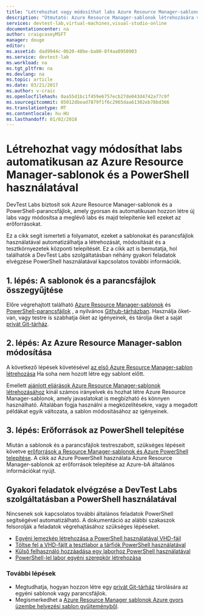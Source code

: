 ```yaml
---
title: "Létrehozhat vagy módosíthat labs Azure Resource Manager-sablonok használatával automatikusan a PowerShell használatával |} Microsoft Docs"
description: "Útmutató: Azure Resource Manager-sablonok létrehozására vagy módosítására automatikusan labor DevTest labs PowerShell segítségével"
services: devtest-lab,virtual-machines,visual-studio-online
documentationcenter: na
author: craigcaseyMSFT
manager: douge
editor: 
ms.assetid: dad9944c-0b20-48be-ba80-8f4aa0950903
ms.service: devtest-lab
ms.workload: na
ms.tgt_pltfrm: na
ms.devlang: na
ms.topic: article
ms.date: 03/21/2017
ms.author: v-craic
ms.openlocfilehash: 0aa55d1bc1f459e6757ecb27de043d4742a77c9f
ms.sourcegitcommit: 85012dbead7879f1f6c2965daa61302eb78bd366
ms.translationtype: MT
ms.contentlocale: hu-HU
ms.lasthandoff: 01/02/2018
---
```

# <a name="create-or-modify-labs-automatically-using-azure-resource-manager-templates-and-powershell"></a>Létrehozhat vagy módosíthat labs automatikusan az Azure Resource Manager-sablonok és a PowerShell használatával

DevTest Labs biztosít sok Azure Resource Manager-sablonok és a PowerShell-parancsfájlok, amely gyorsan és automatikusan hozzon létre új labs vagy módosítsa a meglévő labs és majd telepítenie kell ezeket az erőforrásokat.

Ez a cikk segít ismerteti a folyamatot, ezeket a sablonokat és parancsfájlok használatával automatizálhatja a létrehozását, módosítását és a tesztkörnyezetek központi telepítését. Ez a cikk azt is bemutatja, hol találhatók a DevTest Labs szolgáltatásban néhány gyakori feladatok elvégzése PowerShell használatával kapcsolatos további információk.

## <a name="step-1-gather-your-templates-and-scripts"></a>1. lépés: A sablonok és a parancsfájlok összegyűjtése
Előre végrehajtott található [Azure Resource Manager-sablonok](https://github.com/Azure/azure-devtestlab/tree/master/ARMTemplates) és [PowerShell-parancsfájlok](https://github.com/Azure/azure-devtestlab/tree/master/Scripts) , a nyilvános [Github-tárházban](https://github.com/Azure/azure-devtestlab). Használja őket-van, vagy testre is szabhatja őket az igényeinek, és tárolja őket a saját [privát Git-tárház](devtest-lab-add-artifact-repo.md). 

## <a name="step-2-modify-your-azure-resource-manager-template"></a>2. lépés: Az Azure Resource Manager-sablon módosítása
A következő lépések követésével [az első Azure Resource Manager-sablon létrehozása](https://docs.microsoft.com/azure/azure-resource-manager/resource-manager-create-first-template) Ha soha nem hozott létre egy sablont előtt.

Emellett [ajánlott eljárások Azure Resource Manager-sablonok létrehozásához](https://docs.microsoft.com/azure/azure-resource-manager/resource-manager-template-best-practices) kínál számos irányelvek és hozhat létre Azure Resource Manager-sablonok, amely javaslatokat is megbízható és könnyen használható. Általában fogja használni a megközelítésekre, vagy a megadott példákat egyik változata, a sablon módosításához az igényeinek.

## <a name="step-3-deploy-resources-with-powershell"></a>3. lépés: Erőforrások az PowerShell telepítése
Miután a sablonok és a parancsfájlok testreszabott, szükséges lépéseit követve [erőforrások a Resource Manager-sablonok és Azure PowerShell telepítése](https://docs.microsoft.com/azure/azure-resource-manager/resource-group-template-deploy). A cikk az Azure PowerShell használata Azure Resource Manager-sablonok az erőforrások telepítése az Azure-bA általános információkat nyújt.


## <a name="common-tasks-you-can-perform-in-devtest-labs-using-powershell"></a>Gyakori feladatok elvégzése a DevTest Labs szolgáltatásban a PowerShell használatával
Nincsenek sok kapcsolatos további általános feladatok PowerShell segítségével automatizálható. A dokumentáció az alábbi szakaszok felsorolják a feladatok végrehajtásához szükséges lépéseket.

* [Egyéni lemezkép létrehozása a PowerShell használatával VHD-fájl](devtest-lab-create-custom-image-from-vhd-using-powershell.md)
* [Töltse fel a VHD-fájlt a tesztlabor a tárfiók PowerShell használatával](devtest-lab-upload-vhd-using-powershell.md)
* [Külső felhasználó hozzáadása egy laborhoz PowerShell használatával](devtest-lab-add-devtest-user.md#add-an-external-user-to-a-lab-using-powershell)
* [PowerShell-lel labor egyéni szerepkör létrehozása](devtest-lab-grant-user-permissions-to-specific-lab-policies.md#creating-a-lab-custom-role-using-powershell)

### <a name="next-steps"></a>További lépések
* Megtudhatja, hogyan hozzon létre egy [privát Git-tárház](devtest-lab-add-artifact-repo.md) tárolására az egyéni sablonok vagy parancsfájlok.
* Megismerkedhet a [Azure Resource Manager sablonok Azure gyors üzembe helyezési sablon gyűjteményből](https://github.com/Azure/azure-quickstart-templates).
